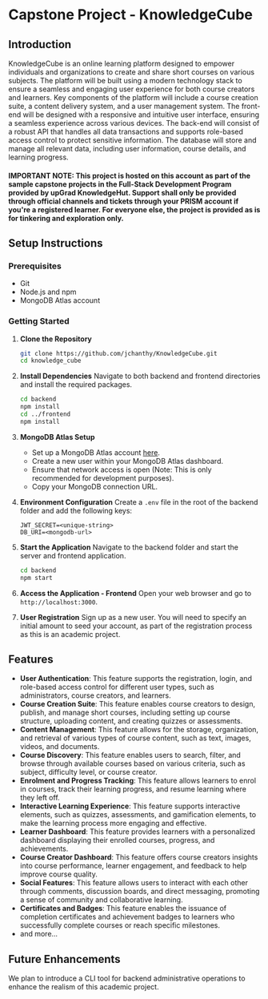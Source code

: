 # Capstone Project - KnowledgeCube 

## Introduction
KnowledgeCube is an online learning platform designed to empower individuals and organizations to create
and share short courses on various subjects. The platform will be built using a modern technology stack to
ensure a seamless and engaging user experience for both course creators and learners. Key components of
the platform will include a course creation suite, a content delivery system, and a user management system.
The front-end will be designed with a responsive and intuitive user interface, ensuring a seamless
experience across various devices. The back-end will consist of a robust API that handles all data
transactions and supports role-based access control to protect sensitive information. The database will
store and manage all relevant data, including user information, course details, and learning progress.

#### IMPORTANT NOTE: This project is hosted on this account as part of the sample capstone projects in the Full-Stack Development Program provided by upGrad KnowledgeHut. Support shall only be provided through official channels and tickets through your PRISM account if you're a registered learner. For everyone else, the project is provided as is for tinkering and exploration only.

## Setup Instructions

### Prerequisites
- Git
- Node.js and npm
- MongoDB Atlas account

### Getting Started
1. **Clone the Repository**
   ```sh
   git clone https://github.com/jchanthy/KnowledgeCube.git
   cd knowledge_cube 
   ```

2. **Install Dependencies**
   Navigate to both backend and frontend directories and install the required packages.
   ```sh
   cd backend
   npm install
   cd ../frontend
   npm install
   ```

3. **MongoDB Atlas Setup**
    - Set up a MongoDB Atlas account [here](https://www.mongodb.com/cloud/atlas).
    - Create a new user within your MongoDB Atlas dashboard.
    - Ensure that network access is open (Note: This is only recommended for development purposes).
    - Copy your MongoDB connection URL.

4. **Environment Configuration**
   Create a `.env` file in the root of the backend folder and add the following keys:
   ```plaintext
   JWT_SECRET=<unique-string>
   DB_URI=<mongodb-url>
   ```

5. **Start the Application**
   Navigate to the backend folder and start the server and frontend application.
   ```sh
   cd backend
   npm start
   ```

6. **Access the Application - Frontend**
   Open your web browser and go to `http://localhost:3000`.

7. **User Registration**
   Sign up as a new user. You will need to specify an initial amount to seed your account, as part of the registration process as this is an academic project.

## Features

- **User Authentication**: This feature supports the registration, login, and role-based access control
  for different user types, such as administrators, course creators, and learners. 
- **Course Creation Suite**: This feature enables course creators to design, publish, and manage short
  courses, including setting up course structure, uploading content, and creating quizzes or
  assessments.
- **Content Management**: This feature allows for the storage, organization, and retrieval of various
  types of course content, such as text, images, videos, and documents. 
- **Course Discovery**: This feature enables users to search, filter, and browse through available
  courses based on various criteria, such as subject, difficulty level, or course creator. 
- **Enrolment and Progress Tracking**: This feature allows learners to enrol in courses, track their
  learning progress, and resume learning where they left off.
- **Interactive Learning Experience**: This feature supports interactive elements, such as quizzes,
  assessments, and gamification elements, to make the learning process more engaging and
  effective.
- **Learner Dashboard**: This feature provides learners with a personalized dashboard displaying their
  enrolled courses, progress, and achievements.
- **Course Creator Dashboard**: This feature offers course creators insights into course performance,
  learner engagement, and feedback to help improve course quality.
- **Social Features**: This feature allows users to interact with each other through comments,
  discussion boards, and direct messaging, promoting a sense of community and collaborative
  learning.
- **Certificates and Badges**: This feature enables the issuance of completion certificates and
  achievement badges to learners who successfully complete courses or reach specific milestones.
- and more...

## Future Enhancements
We plan to introduce a CLI tool for backend administrative operations to enhance the realism of this academic project.
